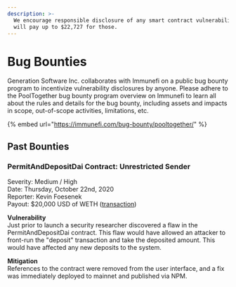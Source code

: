 ```yaml
---
description: >-
  We encourage responsible disclosure of any smart contract vulnerabilities and
  will pay up to $22,727 for those.
---
```


# Bug Bounties

Generation Software Inc. collaborates with Immunefi on a public bug bounty program to incentivize vulnerability disclosures by anyone. Please adhere to the PoolTogether bug bounty program overview on Immunefi to learn all about the rules and details for the bug bounty, including assets and impacts in scope, out-of-scope activities, limitations, etc.

{% embed url="https://immunefi.com/bug-bounty/pooltogether/" %}

## Past Bounties

### PermitAndDepositDai Contract: Unrestricted Sender

Severity: Medium / High\
Date: Thursday, October 22nd, 2020\
Reporter: Kevin Foesenek\
Payout: $20,000 USD of WETH ([transaction](https://etherscan.io/tx/0xdd9fcf07a29a376b811c775d34cef4ceddf6e720981da34ac7142a8c38e7e7a6))

**Vulnerability**\
Just prior to launch a security researcher discovered a flaw in the PermitAndDepositDai contract.  This flaw would have allowed an attacker to front-run the "deposit" transaction and take the deposited amount.  This would have affected any new deposits to the system.

**Mitigation**\
References to the contract were removed from the user interface, and a fix was immediately deployed to mainnet and published via NPM.
